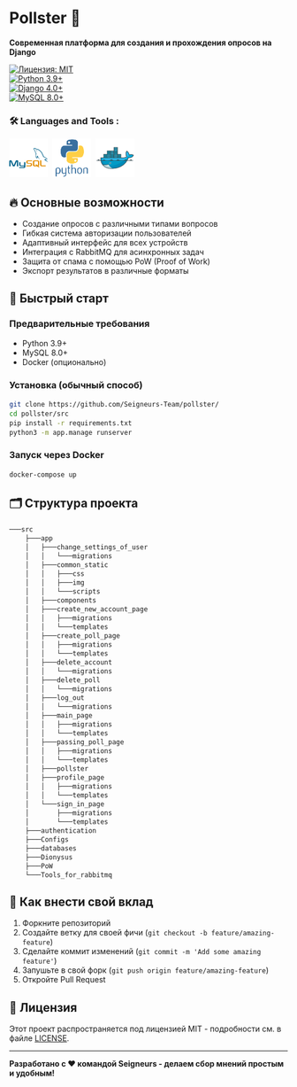 # Pollster 📝  
**Современная платформа для создания и прохождения опросов на Django**  

[![Лицензия: MIT](https://img.shields.io/badge/Лицензия-MIT-blue.svg)](https://opensource.org/licenses/MIT)  
[![Python 3.9+](https://img.shields.io/badge/Python-3.9+-green.svg)](https://python.org)  
[![Django 4.0+](https://img.shields.io/badge/Django-4.0+-green.svg)](https://djangoproject.com)  
[![MySQL 8.0+](https://img.shields.io/badge/MySQL-8.0+-orange.svg)](https://mysql.com)  

### :hammer_and_wrench: Languages and Tools :
<div>
    <img src="https://github.com/devicons/devicon/blob/master/icons/mysql/mysql-original-wordmark.svg" title="MySQL"  alt="MySQL" width="70" height="70"/>&nbsp;
    <img src="https://github.com/devicons/devicon/blob/master/icons/python/python-original-wordmark.svg" title="Python"  alt="Python" width="70" height="70"/>&nbsp;
    <img src="https://github.com/devicons/devicon/blob/master/icons/docker/docker-original.svg" title="Docker"  alt="Docker" width="70" height="70"/>&nbsp;
</div>

## 🔥 Основные возможности  
- Создание опросов с различными типами вопросов  
- Гибкая система авторизации пользователей  
- Адаптивный интерфейс для всех устройств  
- Интеграция с RabbitMQ для асинхронных задач  
- Защита от спама с помощью PoW (Proof of Work)  
- Экспорт результатов в различные форматы  

## 🚀 Быстрый старт  

### Предварительные требования  
- Python 3.9+  
- MySQL 8.0+  
- Docker (опционально)  

### Установка (обычный способ)  
```bash  
git clone https://github.com/Seigneurs-Team/pollster/
cd pollster/src  
pip install -r requirements.txt  
python3 -m app.manage runserver  
```  

### Запуск через Docker  
```bash  
docker-compose up  
```  

## 🗂 Структура проекта  
```  
───src
    ├───app
    │   ├───change_settings_of_user
    │   │   └───migrations
    │   ├───common_static
    │   │   ├───css
    │   │   ├───img
    │   │   └───scripts
    │   ├───components
    │   ├───create_new_account_page
    │   │   ├───migrations
    │   │   └───templates
    │   ├───create_poll_page
    │   │   ├───migrations
    │   │   └───templates
    │   ├───delete_account
    │   │   └───migrations
    │   ├───delete_poll
    │   │   └───migrations
    │   ├───log_out
    │   │   └───migrations
    │   ├───main_page
    │   │   ├───migrations
    │   │   └───templates
    │   ├───passing_poll_page
    │   │   ├───migrations
    │   │   └───templates
    │   ├───pollster
    │   ├───profile_page
    │   │   ├───migrations
    │   │   └───templates
    │   └───sign_in_page
    │       ├───migrations
    │       └───templates
    ├───authentication
    ├───Configs
    ├───databases
    ├───Dionysus
    ├───PoW
    └───Tools_for_rabbitmq
```  



## 🤝 Как внести свой вклад  
1. Форкните репозиторий  
2. Создайте ветку для своей фичи (`git checkout -b feature/amazing-feature`)  
3. Сделайте коммит изменений (`git commit -m 'Add some amazing feature'`)  
4. Запушьте в свой форк (`git push origin feature/amazing-feature`)  
5. Откройте Pull Request  

## 📄 Лицензия  
Этот проект распространяется под лицензией MIT - подробности см. в файле [LICENSE](LICENSE).  

---  
**Разработано с ❤️ командой Seigneurs - делаем сбор мнений простым и удобным!**  
